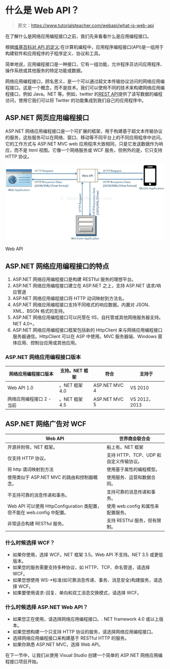 # 什么是 Web API？

> 原文：<https://www.tutorialsteacher.com/webapi/what-is-web-api>

在了解什么是网络应用编程接口之前，我们先来看看什么是应用编程接口。

根据[维基百科对 API 的定义](https://en.wikipedia.org/wiki/Application_programming_interface):在计算机编程中，应用程序编程接口(API)是一组用于构建软件和应用程序的子程序定义、协议和工具。

简单地说，应用编程接口是一种接口，它有一组功能，允许程序员访问应用程序、操作系统或其他服务的特定功能或数据。

网络应用编程接口，顾名思义，是一个可以通过超文本传输协议访问的网络应用编程接口。这是一个概念，而不是技术。我们可以使用不同的技术来构建网络应用编程接口，例如 Java。NET 等。例如，twitter 的[REST API](https://dev.twitter.com/rest/public)提供了读写数据的编程访问，使用它我们可以将 Twitter 的功能集成到我们自己的应用程序中。

## ASP.NET 网页应用编程接口

ASP.NET 网络应用编程接口是一个可扩展的框架，用于构建基于超文本传输协议的服务，这些服务可以在网络、窗口、移动等不同平台上的不同应用程序中访问。它的工作方式与 ASP.NET MVC web 应用程序大致相同，只是它发送数据作为响应，而不是 html 视图。它像一个网络服务或 WCF 服务，但例外的是，它只支持 HTTP 协议。

[![](img/aad2ca99585020bd910d406b85a02b05.png)](../../Content/images/webapi/webapi-overview.png)

Web API



## ASP.NET 网络应用编程接口的特点

1.  ASP.NET 网络应用编程接口是构建 RESTful 服务的理想平台。
2.  ASP.NET 网络应用编程接口建立在 ASP.NET 之上，支持 ASP.NET 请求/响应管道
3.  ASP.NET 网络应用编程接口将 HTTP 动词映射到方法名。
4.  ASP.NET 网络应用编程接口支持不同格式的响应数据。内置对 JSON、XML、BSON 格式的支持。
5.  ASP.NET 网络应用编程接口可以托管在 IIS，自托管或其他网络服务器支持。NET 4.0+。
6.  ASP.NET 网络应用编程接口框架包括新的 HttpClient 来与网络应用编程接口服务器通信。HttpClient 可以在 ASP 中使用。MVC 服务器端、Windows 窗体应用、控制台应用或其他应用。

### ASP.NET 网络应用编程接口版本

| 网络应用编程接口版本 | 支持。NET 框架 | 符合 | 支持于 |
| --- | --- | --- | --- |
| Web API 1.0 | 。NET 框架 4.0 | ASP.NET MVC 4 | VS 2010 |
| 网络应用编程接口 2 -当前 | 。NET 框架 4.5 | ASP.NET MVC 5 | VS 2012，2013 |

## ASP.NET 网络广告对 WCF

| Web API | 世界商会联合会 |
| --- | --- |
| 开源并附带。NET 框架。 | 船上有。NET 框架 |
| 仅支持 HTTP 协议。 | 支持 HTTP、TCP、UDP 和自定义传输协议。 |
| 将 http 谓词映射到方法 | 使用基于属性的编程模型。 |
| 使用类似于 ASP.NET MVC 的路由和控制器概念。 | 使用服务、运营和数据合同。 |
| 不支持可靠的消息传递和事务。 | 支持可靠的消息传递和事务。 |
| Web API 可以使用 HttpConfiguration 类配置，但不能在 web.config 中配置。 | 使用 web.config 和属性来配置服务。 |
| 非常适合构建 RESTful 服务。 | 支持 RESTful 服务，但有限制。 |

### 什么时候选择 WCF？

*   如果你使用，选择 WCF。NET 框架 3.5。Web API 不支持。NET 3.5 或更低版本。
*   如果您的服务需要支持多种协议，如 HTTP、TCP、命名管道，请选择 WCF。
*   如果您想使用 WS-*标准(如可靠消息传递、事务、消息安全)构建服务，请选择 WCF。
*   如果要使用请求-回复、单向和双工消息交换模式，请选择 WCF。

### 什么时候选择 ASP.NET Web API？

*   如果您正在使用，请选择网络应用编程接口。. NET framework 4.0 或以上版本。
*   如果您想构建一个只支持 HTTP 协议的服务，请选择网络应用编程接口。
*   选择网络应用编程接口来构建基于 RESTful HTTP 的服务。
*   如果你熟悉 ASP.NET MVC，选择 Web API。

在下一节中，让我们从使用 Visual Studio 创建一个简单的 ASP.NET 网络应用编程接口项目开始。